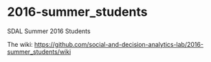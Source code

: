 # 2016-summer_students
SDAL Summer 2016 Students

The wiki: https://github.com/social-and-decision-analytics-lab/2016-summer_students/wiki
